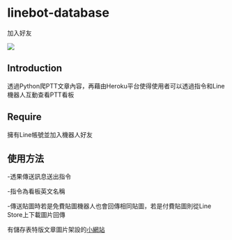 # linebot-database

加入好友

<img src="https://imgur.com/5zBQIkB.png">

Introduction
---

透過Python爬PTT文章內容，再藉由Heroku平台使得使用者可以透過指令和Line機器人互動查看PTT看板

Require
---
擁有Line帳號並加入機器人好友

使用方法
---

-透果傳送訊息送出指令

-指令為看板英文名稱

-傳送貼圖時若是免費貼圖機器人也會回傳相同貼圖，若是付費貼圖則從Line Store上下載圖片回傳


有儲存表特版文章圖片架設的[小網站](http://jimmy-01.herokuapp.com/)
